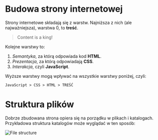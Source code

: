 # Budowa strony internetowej

Strony internetowe składają się z warstw. Najniższa z nich (ale najważniejsza),
warstwa 0, to **treść**.

> Content is a king!

Kolejne warstwy to:

1. *Semantyka*, za którą odpowiada kod **HTML**.
2. *Prezentacja*, za którą odpowiadają **CSS**.
3. *Interakcja*, czyli **JavaScript**.

Wyższe warstwy mogą wpływać na wszystkie warstwy poniżej, czyli:

`JavaScript > CSS > HTML > TREŚĆ`

# Struktura plików

Dobrze zbudowana strona opiera się na porządku w plikach i katalogach.
Przykładowa struktura katalogów może wyglądać w ten sposób:

![File structure](../_media/file-structure.jpg)
